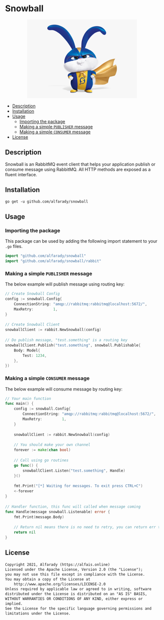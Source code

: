 # Snowball

<p align="center"><img src="doc/snowball-logo.png" width="360"></p>

* [Description](#description)
* [Installation](#installation)
* [Usage](#usage)
  + [Importing the package](#importing-the-package)
  + [Making a simple `PUBLISHER` message](#making-a-simple-publisher-message)
  + [Making a simple `CONSUMER` message](#making-a-simple-consumer-message)
* [License](#license)

## Description

Snowball is an RabbitMQ event client that helps your application publish or consume message using RabbitMQ. All HTTP methods are exposed as a fluent interface.

## Installation
```
go get -u github.com/alfarady/snowball
```

## Usage

### Importing the package

This package can be used by adding the following import statement to your `.go` files.

```go
import "github.com/alfarady/snowball"
import "github.com/alfarady/snowball/rabbit"
```

### Making a simple `PUBLISHER` message
The below example will publish message using routing key:

```go
// Create Snowball Config
config := snowball.Config{
    ConnectionString: "amqp://rabbitmq:rabbitmq@localhost:5672/",
    MaxRetry:         1,
}

// Create Snowball Client
snowballClient := rabbit.NewSnowball(config)

// Do publish message, "test.something" is a routing key
snowballClient.Publish("test.something", snowball.Publishable{
    Body: Model{
        Test: 1234,
    },
})
```

### Making a simple `CONSUMER` message
The below example will consume message by routing key:

```go
// Your main function
func main() {
    config := snowball.Config{
        ConnectionString: "amqp://rabbitmq:rabbitmq@localhost:5672/",
        MaxRetry:         1,
    }

    snowballClient := rabbit.NewSnowball(config)

    // You should make your own channel
    forever := make(chan bool)

    // Call using go routines
    go func() {
        snowballClient.Listen("test.something", Handle)
    }()

    fmt.Print("[*] Waiting for messages. To exit press CTRL+C")
    <-forever
}

// Handler function, this func will called when message coming
func Handle(message snowball.Listenable) error {
    fmt.Print(message.Body)

    // Return nil means there is no need to retry, you can return err to retry the queue
    return nil
}
```

## License

```
Copyright 2021, Alfarady (https://alfais.online)
Licensed under the Apache License, Version 2.0 (the "License");
you may not use this file except in compliance with the License.
You may obtain a copy of the License at
    http://www.apache.org/licenses/LICENSE-2.0
Unless required by applicable law or agreed to in writing, software
distributed under the License is distributed on an "AS IS" BASIS,
WITHOUT WARRANTIES OR CONDITIONS OF ANY KIND, either express or implied.
See the License for the specific language governing permissions and
limitations under the License.
```